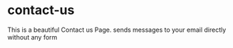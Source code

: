 # contact-us
This is a beautiful Contact us Page. sends messages to your email directly without any form
